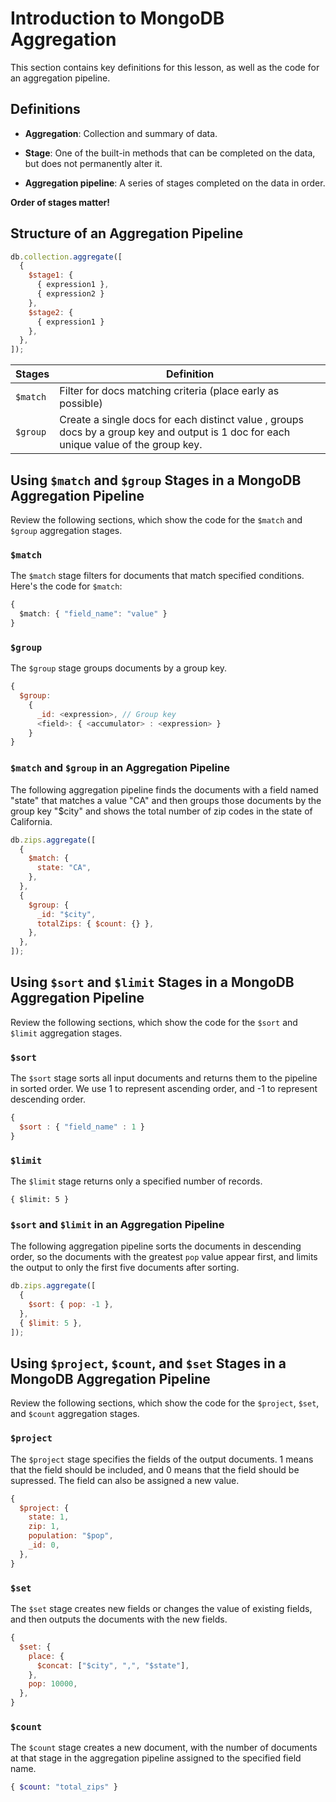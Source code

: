 # Introduction to MongoDB Aggregation

This section contains key definitions for this lesson, as well as the code for an aggregation pipeline.

## Definitions

- **Aggregation**: Collection and summary of data.

- **Stage**: One of the built-in methods that can be completed on the data, but does not permanently alter it.

- **Aggregation pipeline**: A series of stages completed on the data in order.

**Order of stages matter!**

## Structure of an Aggregation Pipeline

```js
db.collection.aggregate([
  {
    $stage1: {
      { expression1 },
      { expression2 }
    },
    $stage2: {
      { expression1 }
    },
  },
]);
```

| Stages   | Definition                                                                                                                            |
| -------- | ------------------------------------------------------------------------------------------------------------------------------------- |
| `$match` | Filter for docs matching criteria (place early as possible)                                                                           |
| `$group` | Create a single docs for each distinct value , groups docs by a group key and output is 1 doc for each unique value of the group key. |

## Using `$match` and `$group` Stages in a MongoDB Aggregation Pipeline

Review the following sections, which show the code for the `$match` and `$group` aggregation stages.

### `$match`

The `$match` stage filters for documents that match specified conditions. Here's the code for `$match`:

```ts
{
  $match: { "field_name": "value" }
}
```

### `$group`

The `$group` stage groups documents by a group key.

```js
{
  $group:
    {
      _id: <expression>, // Group key
      <field>: { <accumulator> : <expression> }
    }
}
```

### `$match` and `$group` in an Aggregation Pipeline

The following aggregation pipeline finds the documents with a field named "state" that matches a value "CA" and then groups those documents by the group key "$city" and shows the total number of zip codes in the state of California.

```js
db.zips.aggregate([
  {
    $match: {
      state: "CA",
    },
  },
  {
    $group: {
      _id: "$city",
      totalZips: { $count: {} },
    },
  },
]);
```

## Using `$sort` and `$limit` Stages in a MongoDB Aggregation Pipeline

Review the following sections, which show the code for the `$sort` and `$limit` aggregation stages.

### `$sort`

The `$sort` stage sorts all input documents and returns them to the pipeline in sorted order. We use 1 to represent ascending order, and -1 to represent descending order.

```js
{
  $sort : { "field_name" : 1 }
}
```

### `$limit`

The `$limit` stage returns only a specified number of records.

```
{ $limit: 5 }
```

### `$sort` and `$limit` in an Aggregation Pipeline

The following aggregation pipeline sorts the documents in descending order, so the documents with the greatest `pop` value appear first, and limits the output to only the first five documents after sorting.

```js
db.zips.aggregate([
  {
    $sort: { pop: -1 },
  },
  { $limit: 5 },
]);
```

## Using `$project`, `$count`, and `$set` Stages in a MongoDB Aggregation Pipeline

Review the following sections, which show the code for the `$project`, `$set`, and `$count` aggregation stages.

### `$project`

The `$project` stage specifies the fields of the output documents. 1 means that the field should be included, and 0 means that the field should be supressed. The field can also be assigned a new value.

```js
{
  $project: {
    state: 1,
    zip: 1,
    population: "$pop",
    _id: 0,
  },
}
```

### `$set`

The `$set` stage creates new fields or changes the value of existing fields, and then outputs the documents with the new fields.

```js
{
  $set: {
    place: {
      $concat: ["$city", ",", "$state"],
    },
    pop: 10000,
  },
}
```

### `$count`

The `$count` stage creates a new document, with the number of documents at that stage in the aggregation pipeline assigned to the specified field name.

```php
{ $count: "total_zips" }
```
